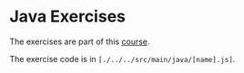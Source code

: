 # Java Exercises

The exercises are part of this [course](https://java-programming.mooc.fi/).

The exercise code is in `[./../../src/main/java/[name].js]`.
